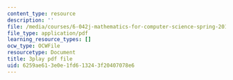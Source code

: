 ```yaml
---
content_type: resource
description: ''
file: /media/courses/6-042j-mathematics-for-computer-science-spring-2015/6259ae613e0e1fd613243f20407078e6_CpW0ZJ7i0oc.pdf
file_type: application/pdf
learning_resource_types: []
ocw_type: OCWFile
resourcetype: Document
title: 3play pdf file
uid: 6259ae61-3e0e-1fd6-1324-3f20407078e6
---
```

